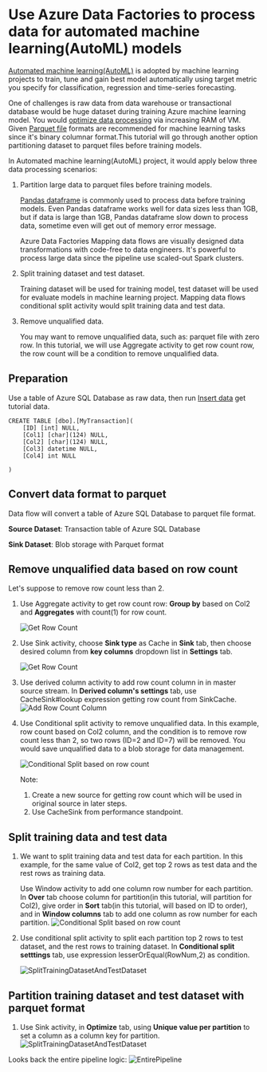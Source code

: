 # Use Azure Data Factories to process data for automated machine learning(AutoML) models

[Automated machine learning(AutoML)](https://docs.microsoft.com/en-us/azure/machine-learning/concept-automated-ml) is adopted by machine learning projects to train, tune and gain best model automatically using target metric you specify for classification, regression and time-series forecasting. 

One of challenges is raw data from data warehouse or transactional database would be huge dataset during training Azure machine learning model. You would [optimize data processing](https://docs.microsoft.com/en-us/azure/machine-learning/concept-optimize-data-processing) via increasing RAM of VM. Given [Parquet file](https://parquet.apache.org/) formats are recommended for machine learning tasks since it's binary columnar format.This tutorial will go through another option partitioning dataset to parquet files before training models. 

In Automated machine learning(AutoML) project, it would apply below three data processing scenarios:

1. Partition large data to parquet files before training models. 

    [Pandas dataframe](https://pandas.pydata.org/pandas-docs/stable/getting_started/overview.html) is commonly used to process data before training models. Even Pandas dataframe works well for data sizes less than 1GB, but if data is large than 1GB, Pandas dataframe slow down to process data, sometime even will get out of memory error message. 

    Azure Data Factories Mapping data flows are visually designed data transformations with code-free to data engineers. It's powerful to process large data since the pipeline use scaled-out Spark clusters.

1. Split training dataset and test dataset. 
    
    Training dataset will be used for training model, test dataset will be used for evaluate models in machine learning project. Mapping data flows conditional split activity would split training data and test data. 

1. Remove unqualified data.

    You may want to remove unqualified data, such as: parquet file with zero row. In this tutorial, we will use Aggregate activity to get row count row, the row count will be a condition to remove unqualified data. 


## Preparation
Use a table of Azure SQL Database as raw data, then run [Insert data](./Images/MyLocation.sql) get tutorial data. 
```
CREATE TABLE [dbo].[MyTransaction](
	[ID] [int] NULL,
	[Col1] [char](124) NULL,
	[Col2] [char](124) NULL,
	[Col3] datetime NULL,
	[Col4] int NULL

) 

```

## Convert data format to parquet

Data flow will convert a table of Azure SQL Database to parquet file format. 

**Source Dataset**: Transaction table of Azure SQL Database

**Sink Dataset**: Blob storage with Parquet format


## Remove unqualified data based on row count

Let's suppose to remove row count less than 2. 

1. Use Aggregate activity to get row count row: **Group by** based on Col2 and **Aggregates** with count(1) for row count. 

    ![Get Row Count](./Images/AggregateActivityAddRowCount.png)

1. Use Sink activity, choose **Sink type** as Cache in **Sink** tab, then choose desired column from **key columns** dropdown list in **Settings** tab. 

    ![Get Row Count](./Images/CacheSinkActivityAddRowCount.png)

1. Use derived column activity to add row count column in  in master source stream. In **Derived column's settings** tab, use CacheSink#lookup expression getting row count from SinkCache.
    ![Add Row Count Column](./Images/DerivedColumnActivityRowCountS1.png)

1. Use Conditional split activity to remove unqualified data. In this example,  row count based on Col2 column, and the condition is to remove row count less than 2, so two rows (ID=2 and ID=7) will be removed. You would save unqualified data to a blob storage for data management. 

    ![Conditional Split based on row count](./Images/ConditionalSplitGreaterOrEquelThan2.png)

    Note: 
    1. Create a new source for getting row count which will be used in original source in later steps. 
    1. Use CacheSink from performance standpoint. 

## Split training data and test data 

1. We want to split training data and test data for each partition. In this example, for the same value of Col2, get top 2 rows as test data and the rest rows as training data. 

    Use Window activity to add one column row number for each partition. In **Over** tab choose column for partition(in this tutorial, will partition for Col2), give order in **Sort** tab(in this tutorial, will based on ID to order), and in **Window columns** tab to add one column as row number for each partition. 
    ![Conditional Split based on row count](./Images/WindowActivityAddRowNumber.png)

1. Use conditional split activity to split each partition top 2 rows to test dataset, and the rest rows to training dataset. In **Conditional split setttings** tab, use expression lesserOrEqual(RowNum,2) as condition. 

    ![SplitTrainingDatasetAndTestDataset](./Images/SplitTrainingDatasetAndTestDataset.png)

## Partition training dataset and test dataset with parquet format

1. Use Sink activity, in **Optimize** tab, using **Unique value per partition** to set a column as a column key for partition. 
    ![SplitTrainingDatasetAndTestDataset](./Images/PartitionTrainingDatasetSink.png)

Looks back the entire pipeline logic: 
    ![EntirePipeline](./Images/EntirePipeline.png)



